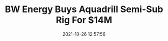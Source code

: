 ---
"title": "BW Energy Buys Aquadrill Semi-Sub Rig For $14M"
"date": "2021-10-26 12:57:56"
"feed_name": "RIGZONE"
"feed_website": "http://www.rigzone.com/"
"feed_rss": "http://www.rigzone.com/news/rss/rigzone_latest.aspx"
"link": "https://www.rigzone.com/news/bw_energy_buys_aquadrill_semisub_rig_for_14m-26-oct-2021-166819-article/?rss=true"
"source": "None"
"file": "_posts/2021-1-1-bdd32c9fd3334cea0a0cd154e6afe6ab7284b50c.md"
"accident": "0"
"drilling": "0"
"dead": "0"
"injured": "0"
"arrested": "0"
"place": "unknown place"
"where": "unknown site"
"causes": "unknown"
"place_uri": "unknown place"
---